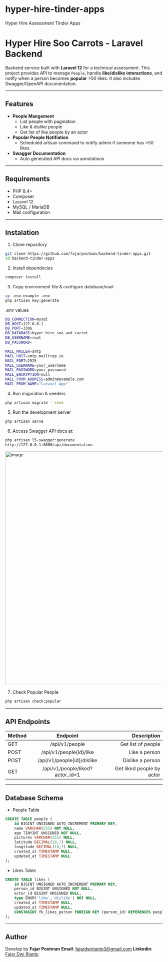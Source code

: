 # hyper-hire-tinder-apps
Hyper Hire Assessment Tinder Apps

# Hyper Hire Soo Carrots - Laravel Backend
Backend service built with **Laravel 12** for a technical assessment.
This project provides API to manage `People`, handle **like/dislike interactions**, and notify when a person becomes **popular** >50 likes.
It also includes Swagger/OpenAPI documentation.

---

## Features
- **People Mangement**
    - List people with pagination
    - Like & dislike people
    - Get list of like people by an actor
- **Popular People Notifiation**
    - Scheduled artisan command to notify admin if someone has >50 likes
- **Swagger Documentation**
    - Auto generated API docs via annotations

---

## Requirements
- PHP 8.4+
- Composer
- Laravel 12
- MySQL / MariaDB
- Mail configuration

---

## Instalation

1. Clone repository
```bash
git clone https://github.com/fajarpostman/backend-tinder-apps.git
cd backend-tinder-apps
```

2. Install dependecies
```bash
composer install
```

3. Copy environment file & configure database/mail
```bash
cp .env.example .env
php artisan key:generate
```

.env values
```bash
DB_CONNECTION=mysql
DB_HOST=127.0.0.1
DB_PORT=3306
DB_DATABASE=hyper_hire_soo_and_carrot
DB_USERNAME=root
DB_PASSWORD=

MAIL_MAILER=smtp
MAIL_HOST=smtp.mailtrap.io
MAIL_PORT=2525
MAIL_USERNAME=your_username
MAIL_PASSWORD=your_password
MAIL_ENCRYPTION=null
MAIL_FROM_ADDRESS=admin@example.com
MAIL_FROM_NAME="Laravel App"
```
4. Run migaration & seeders

```bash
php artisan migrate --seed
```

5. Run the development server

```bash
php artisan serve
```

6. Access Swagger API docs at:

```bash
php artisan l5-swagger:generate
http://127.0.0.1:8000/api/documentation
```

<img width="1439" height="748" alt="image" src="https://github.com/user-attachments/assets/bf76bee4-aab9-43d9-bdf3-27c646746d99" />


7. Check Popular People
```bash
php artisan check:popular
```

---

## API Endpoints

| Method | Endpoint | Description |
| :----- | :-------:| -----------:|
| GET | /api/v1/people | Get list of people |
| POST | /api/v1/people{id}/like | Like a person |
| POST | /api/v1/people{id}/dislike | Dislike a person |
| GET | /api/v1/people/liked?actor_id=1 | Get liked people by actor |

---

## Database Schema

- People Table
```sql
CREATE TABLE people (
    id BIGINT UNSIGNED AUTO_INCREMENT PRIMARY KEY,
    name VARCHAR(255) NOT NULL,
    age TINYINT UNSIGNED NOT NULL,
    pictures VARCHAR(255) NULL,
    latitude DECIMAL(10,7) NULL,
    longitude DECIMAL(10,7) NULL,
    created_at TIMESTAMP NULL,
    updated_at TIMESTAMP NULL
);
```

- Likes Table
```sql
CREATE TABLE likes (
    id BIGINT UNSIGNED AUTO_INCREMENT PRIMARY KEY,
    person_id BIGINT UNSIGNED NOT NULL,
    actor_id BIGINT UNSIGNED NULL,
    type ENUM('like','dislike') NOT NULL,
    created_at TIMESTAMP NULL,
    updated_at TIMESTAMP NULL,
    CONSTRAINT fk_likes_person FOREIGN KEY (person_id) REFERENCES people(id) ON DELETE CASCADE
);
```

---

## Author

Develop by **Fajar Postman**
**Email**: fajardwirianto3@gmail.com
**Linkedin**: [Fajar Dwi Rianto](https://www.linkedin.com/in/fajardwirianto/)
